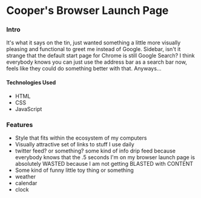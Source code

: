 # Cooper's Browser Launch Page

### Intro

It's what it says on the tin, just wanted something a little more visually pleasing and functional to greet me instead of Google. Sidebar, isn't it strange that the default start page for Chrome is still Google Search? I think everybody knows you can just use the address bar as a search bar now, feels like they could do something better with that. Anyways...

#### Technologies Used

- HTML
- CSS
- JavaScript

### Features

- Style that fits within the ecosystem of my computers
- Visually attractive set of links to stuff I use daily
- twitter feed? or something? some kind of info drip feed because everybody knows that the .5 seconds I'm on my browser launch page is absolutely WASTED because I am not getting BLASTED with CONTENT 
- Some kind of funny little toy thing or something
- weather
- calendar
- clock